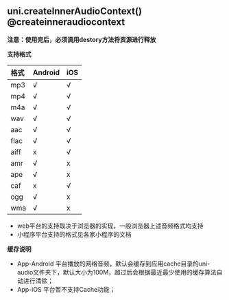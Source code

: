 ## uni.createInnerAudioContext() @createinneraudiocontext

**注意：使用完后，必须调用destory方法将资源进行释放**

**支持格式**

|格式	|Android|iOS|
|:-		|:-			|:-	|
|mp3	|√			|√	|
|mp4	|√			|√	|
|m4a	|√			|√	|
|wav	|√			|√	|
|aac	|√			|√	|
|flac	|√			|√	|
|aiff	|x			|√	|
|amr	|√			|x	|
|ape	|√			|x	|
|caf	|x			|√	|
|ogg	|√			|x	|
|wma	|√			|x	|

- web平台的支持取决于浏览器的实现，一般浏览器上述音频格式均支持
- 小程序平台支持的格式见各家小程序的文档

**缓存说明**

- App-Android 平台播放的网络音频，默认会缓存到应用cache目录的uni-audio文件夹下，默认大小为100M，超过后会根据最近最少使用的缓存算法自动进行清除；
- App-iOS 平台暂不支持Cache功能；


<!-- UTSAPIJSON.createInnerAudioContext.description -->

<!-- UTSAPIJSON.createInnerAudioContext.compatibility -->

<!-- UTSAPIJSON.createInnerAudioContext.param -->

<!-- UTSAPIJSON.createInnerAudioContext.returnValue -->

<!-- UTSAPIJSON.createInnerAudioContext.tutorial -->

<!-- UTSAPIJSON.createInnerAudioContext.example -->

<!-- UTSAPIJSON.general_type.name -->

<!-- UTSAPIJSON.general_type.param -->
